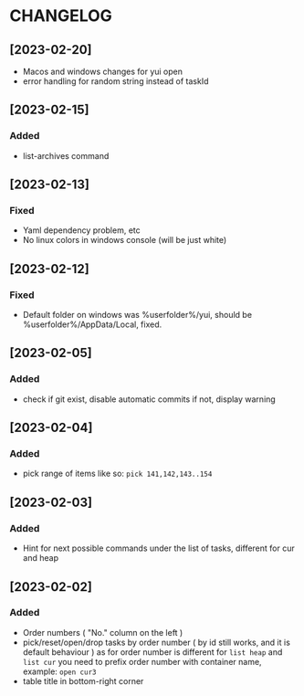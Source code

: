 # CHANGELOG

## [2023-02-20]
 - Macos and windows changes for yui open
 - error handling for random string instead of taskId

## [2023-02-15]
### Added
 - list-archives command

## [2023-02-13]
### Fixed
 - Yaml dependency problem, etc
 - No linux colors in windows console (will be just white)

## [2023-02-12]
### Fixed
 - Default folder on windows was %userfolder%/yui, should be %userfolder%/AppData/Local, fixed. 

## [2023-02-05]
### Added
 - check if git exist, disable automatic commits if not, display warning

## [2023-02-04]
### Added
 - pick range of items like so: `pick 141,142,143..154`

## [2023-02-03]
### Added
 - Hint for next possible commands under the list of tasks, different for cur and heap

## [2023-02-02]
### Added
 - Order numbers ( "No." column on the left )
 - pick/reset/open/drop tasks by order number ( by id still works, and it is default behaviour )
    as for order number is different for `list heap` and `list cur` you need to prefix order number with container name, example: `open cur3`
 - table title in bottom-right corner
